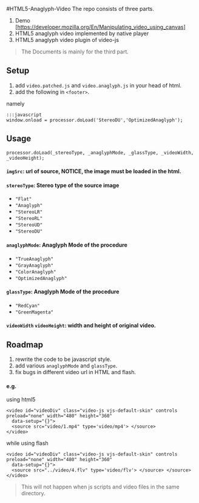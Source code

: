 #HTML5-Anaglyph-Video
The repo consists of three parts.

1. Demo [https://developer.mozilla.org/En/Manipulating_video_using_canvas]
2. HTML5 anaglyph video implemented by native player
3. HTML5 anaglyph video plugin of video-js


> The Documents is mainly for the third part.


## Setup

1. add `video.patched.js` and `video.anaglyph.js` in your head of html.
2. add the following in `<footer>`.

namely

    :::javascript
    window.onload = processor.doLoad('StereoDU','OptimizedAnaglyph');


## Usage

    processor.doLoad(_stereoType, _anaglyphMode, _glassType, _videoWidth, _videoHeight);

#### `imgSrc`: url of source, **NOTICE**, the image must be loaded in the html.
#### `stereoType`: Stereo type of the source image
  * `"Flat"`
  * `"Anaglyph"`
  * `"StereoLR"`
  * `"StereoRL"`
  * `"StereoUD"`
  * `"StereoDU"`

#### `anaglyphMode`: Anaglyph Mode of the procedure
  * `"TrueAnaglyph"` 
  * `"GrayAnaglyph"` 
  * `"ColorAnaglyph"` 
  * `"OptimizedAnaglyph"` 

#### `glassType`: Anaglyph Mode of the procedure
  * `"RedCyan"`
  * `"GreenMagenta"` 

#### `videoWidth` `videoHeight`: width and height of original video.

## Roadmap
1. rewrite the code to be javascript style.
2. add various `anaglyphMode` and `glassType`.
3. fix bugs in different video url in HTML and flash.

#### e.g.
using html5

    <video id="videoDiv" class="video-js vjs-default-skin" controls preload="none" width="480" height="360"
      data-setup="{}">
      <source src="video/1.mp4" type='video/mp4'> </source> 
    </video>

while using flash

    <video id="videoDiv" class="video-js vjs-default-skin" controls preload="none" width="480" height="360"
      data-setup="{}">
      <source src="../video/4.flv" type='video/flv'> </source> </source> 
    </video>

> This will not happen when js scripts and video files in the same directory.